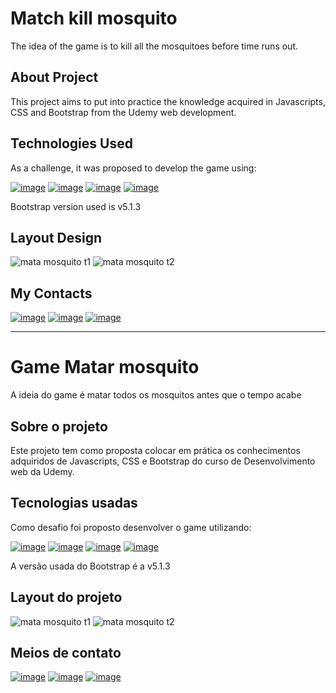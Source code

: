 # Match kill mosquito

The idea of the game is to kill all the mosquitoes before time runs out.

## About Project
This project aims to put into practice the knowledge acquired in Javascripts, CSS and Bootstrap from the
Udemy web development.

## Technologies Used

As a challenge, it was proposed to develop the game using:

[![image](https://img.shields.io/badge/HTML5-E34F26?style=for-the-badge&logo=html5&logoColor=white)](https://www.w3schools.com/html/default.asp)
[![image](https://img.shields.io/badge/CSS3-1572B6?style=for-the-badge&logo=css3&logoColor=white)](https://www.w3schools.com/css/default.asp)
[![image](https://img.shields.io/badge/JavaScript-F7DF1E?style=for-the-badge&logo=javascript&logoColor=black)](https://www.w3schools.com/js/default.asp)
[![image](https://img.shields.io/badge/Bootstrap-563D7C?style=for-the-badge&logo=bootstrap&logoColor=white)](https://getbootstrap.com/docs/5.2/getting-started/introduction/)

Bootstrap version used is v5.1.3

## Layout Design
![mata mosquito t1](https://user-images.githubusercontent.com/93053356/182734562-2fb0528c-891d-481b-b1d9-9a3d7cdd55f5.jpg)
![mata mosquito t2](https://user-images.githubusercontent.com/93053356/182734567-9ded0a10-aaa7-43ab-9dd6-a2ca9e219a9a.jpg)

## My Contacts
[![image](https://img.shields.io/badge/LinkedIn-0077B5?style=for-the-badge&logo=linkedin&logoColor=white)](https://www.linkedin.com/in/jardeylson-jacinto-769769156)
[![image](https://img.shields.io/badge/Instagram-E4405F?style=for-the-badge&logo=instagram&logoColor=white)](https://www.instagram.com/jardeylsonjacinto/)
[![image](https://img.shields.io/badge/Gmail-D14836?style=for-the-badge&logo=gmail&logoColor=white)](jardeylsong.m@gmail.com)

---

# Game Matar mosquito

A ideia do game é matar todos os mosquitos antes que o tempo acabe

## Sobre o projeto
Este projeto tem como proposta colocar em prática os conhecimentos adquiridos de Javascripts, CSS e Bootstrap do curso de 
Desenvolvimento web da Udemy.

## Tecnologias usadas
Como desafio foi proposto desenvolver o game utilizando:

[![image](https://img.shields.io/badge/HTML5-E34F26?style=for-the-badge&logo=html5&logoColor=white)](https://www.w3schools.com/html/default.asp)
[![image](https://img.shields.io/badge/CSS3-1572B6?style=for-the-badge&logo=css3&logoColor=white)](https://www.w3schools.com/css/default.asp)
[![image](https://img.shields.io/badge/JavaScript-F7DF1E?style=for-the-badge&logo=javascript&logoColor=black)](https://www.w3schools.com/js/default.asp)
[![image](https://img.shields.io/badge/Bootstrap-563D7C?style=for-the-badge&logo=bootstrap&logoColor=white)](https://getbootstrap.com/docs/5.2/getting-started/introduction/)

A versão usada do Bootstrap é a v5.1.3

## Layout do projeto
![mata mosquito t1](https://user-images.githubusercontent.com/93053356/182734562-2fb0528c-891d-481b-b1d9-9a3d7cdd55f5.jpg)
![mata mosquito t2](https://user-images.githubusercontent.com/93053356/182734567-9ded0a10-aaa7-43ab-9dd6-a2ca9e219a9a.jpg)

## Meios de contato 
[![image](https://img.shields.io/badge/LinkedIn-0077B5?style=for-the-badge&logo=linkedin&logoColor=white)](https://www.linkedin.com/in/jardeylson-jacinto-769769156)
[![image](https://img.shields.io/badge/Instagram-E4405F?style=for-the-badge&logo=instagram&logoColor=white)](https://www.instagram.com/jardeylsonjacinto/)
[![image](https://img.shields.io/badge/Gmail-D14836?style=for-the-badge&logo=gmail&logoColor=white)](jardeylsong.m@gmail.com)

